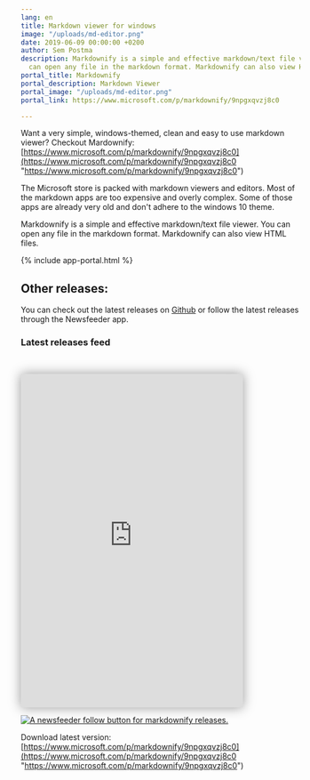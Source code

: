 ```yaml
---
lang: en
title: Markdown viewer for windows
image: "/uploads/md-editor.png"
date: 2019-06-09 00:00:00 +0200
author: Sem Postma
description: Markdownify is a simple and effective markdown/text file viewer. You
  can open any file in the markdown format. Markdownify can also view HTML files.
portal_title: Markdownify
portal_description: Markdown Viewer
portal_image: "/uploads/md-editor.png"
portal_link: https://www.microsoft.com/p/markdownify/9npgxqvzj8c0

---
```

Want a very simple, windows-themed, clean and easy to use markdown viewer? Checkout Mardownify: [https://www.microsoft.com/p/markdownify/9npgxqvzj8c0](https://www.microsoft.com/p/markdownify/9npgxqvzj8c0 "https://www.microsoft.com/p/markdownify/9npgxqvzj8c0")

The Microsoft store is packed with markdown viewers and editors. Most of the markdown  apps are too expensive and overly complex. Some of those apps are already very old and don't adhere to the windows 10 theme.

Markdownify is a simple and effective markdown/text file viewer. You can open any file in the markdown format. Markdownify can also view HTML files.

{% include app-portal.html %}

## Other releases:

You can check out the latest releases on [Github](https://github.com/LesterGallagher/markdownify/releases "Latest Markdownify releases") or follow the latest releases through the Newsfeeder app.

### Latest releases feed

&nbsp;

<iframe style="background-color: #f5593d; width: 400px; height: 600px; box-shadow: 0 0 20px rgba(0,0,0,0.4)" src="https://newsfeeder.esstudio.site?feed=https%3A%2F%2Fgithub.com%2FLesterGallagher%2Fmarkdownify%2Freleases.atom&amp;site=https%3A%2F%2Fgithub.com%2FLesterGallagher%2Fmarkdownify%2Freleases&amp;description=&amp;title=markdownify%20Release%20Notes&amp;icon=https%3A%2F%2Fgithub.com%2Ffavicon.ico" frameborder="0"></iframe>

[![A newsfeeder follow button for markdownify releases.](/uploads/newsfeeder.png "Open releases for markdownify feed in newsfeeder.")](https://newsfeeder.esstudio.site?feed=https%3A%2F%2Fgithub.com%2FLesterGallagher%2Fmarkdownify%2Freleases.atom&site=https%3A%2F%2Fgithub.com%2FLesterGallagher%2Fmarkdownify%2Freleases&description=&title=markdownify%20Release%20Notes&icon=https%3A%2F%2Fgithub.com%2Ffavicon.ico "Open markdownify releases feed in the newsfeeder app.")

Download latest version: [https://www.microsoft.com/p/markdownify/9npgxqvzj8c0](https://www.microsoft.com/p/markdownify/9npgxqvzj8c0 "https://www.microsoft.com/p/markdownify/9npgxqvzj8c0")

<p></p>
